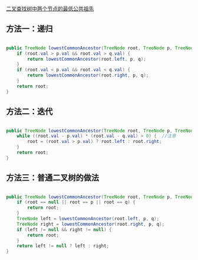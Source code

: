 [二叉查找树中两个节点的最低公共祖先](https://leetcode-cn.com/problems/lowest-common-ancestor-of-a-binary-search-tree/)

## 方法一：递归

```java

public TreeNode lowestCommonAncestor(TreeNode root, TreeNode p, TreeNode q) {
    if (root.val > p.val && root.val > q.val) {
        return lowestCommonAncestor(root.left, p, q);
    }
    if (root.val < p.val && root.val < q.val) {
        return lowestCommonAncestor(root.right, p, q);
    }
    return root;
}

```

## 方法二：迭代

```java

public TreeNode lowestCommonAncestor(TreeNode root, TreeNode p, TreeNode q) {
    while ((root.val - p.val) * (root.val - q.val) > 0) {  //注意
        root = (root.val > p.val) ? root.left : root.right;
    }
    return root;
}

```

## 方法三：普通二叉树的做法

```java

public TreeNode lowestCommonAncestor(TreeNode root, TreeNode p, TreeNode q) {
    if (root == null || root == p || root == q) {
        return root;
    }
    TreeNode left = lowestCommonAncestor(root.left, p, q);
    TreeNode right = lowestCommonAncestor(root.right, p, q);
    if (left != null && right != null) {
        return root;
    }
    return left != null ? left : right;
}

```